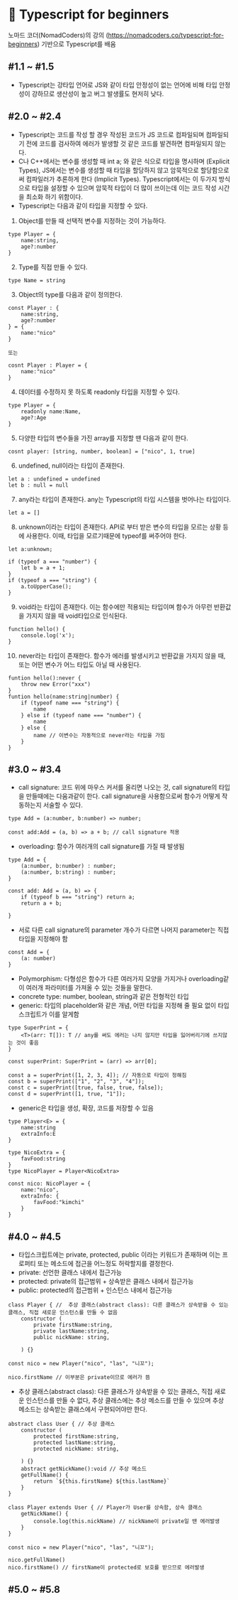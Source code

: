 # 📖 Typescript for beginners

노마드 코더(NomadCoders)의 강의 (https://nomadcoders.co/typescript-for-beginners) 기반으로 Typescript를 배움

## #1.1 ~ #1.5

- Typescript는 강타입 언어로 JS와 같이 타입 안정성이 없는 언어에 비해 타입 안정성이 강하므로 생산성이 높고 버그 발생률도 현저히 낮다.

## #2.0 ~ #2.4

- Typescript는 코드를 작성 할 경우 작성된 코드가 JS 코드로 컴파일되며 컴파일되기 전에 코드를 검사하여 에러가 발생할 것 같은 코드를 발견하면 컴파일되지 않는다.
- C나 C++에서는 변수를 생성할 때 int a; 와 같은 식으로 타입을 명시하며 (Explicit Types), JS에서는 변수를 생성할 때 타입을 할당하지 않고 암묵적으로 할당함으로써 컴파일러가 추론하게 한다 (Implicit Types). Typescript에서는 이 두가지 방식으로 타입을 설정할 수 있으며 암묵적 타입이 더 많이 쓰이는데 이는 코드 작성 시간을 최소화 하기 위함이다.
- Typescript는 다음과 같이 타입을 지정할 수 있다.

1. Object를 만들 때 선택적 변수를 지정하는 것이 가능하다.

```TS
type Player = {
    name:string,
    age?:number
}
```

2. Type를 직접 만들 수 있다.

```TS
type Name = string
```

3. Object의 type를 다음과 같이 정의한다.

```TS
const Player : {
    name:string,
    age?:number
} = {
    name:"nico"
}

또는

cosnt Player : Player = {
    name:"nico"
}
```

4. 데이터를 수정하지 못 하도록 readonly 타입을 지정할 수 있다.

```TS
type Player = {
    readonly name:Name,
    age?:Age
}
```

5. 다양한 타입의 변수들을 가진 array를 지정할 땐 다음과 같이 한다.

```TS
cosnt player: [string, number, boolean] = ["nico", 1, true]
```

6. undefined, null이라는 타입이 존재한다.

```TS
let a : undefined = undefined
let b : null = null
```

7. any라는 타입이 존재한다. any는 Typescript의 타입 시스템을 벗어나는 타입이다.

```TS
let a = []
```

8. unknown이라는 타입이 존재한다. API로 부터 받은 변수의 타입을 모르는 상황 등에 사용한다. 이때, 타입을 모르기때문에 typeof를 써주어야 한다.

```TS
let a:unknown;

if (typeof a === "number") {
    let b = a + 1;
}
if (typeof a === "string") {
    a.toUpperCase();
}
```

9. void라는 타입이 존재한다. 이는 함수에만 적용되는 타입이며 함수가 아무런 반환값을 가지지 않을 때 void타입으로 인식된다.

```TS
function hello() {
    console.log('x');
}
```

10. never라는 타입이 존재한다. 함수가 에러를 발생시키고 반환값을 가지지 않을 때, 또는 어떤 변수가 어느 타입도 아닐 때 사용된다.

```TS
funtion hello():never {
    throw new Error("xxx")
}
funtion hello(name:string|number) {
    if (typeof name === "string") {
        name
    } else if (typeof name === "number") {
        name
    } else {
        name // 이변수는 자동적으로 never라는 타입을 가짐
    }
}
```
## #3.0 ~ #3.4

- call signature: 코드 위에 마우스 커서를 올리면 나오는 것, call signature의 타입을 만들때에는 다움과같이 한다.
call signature을 사용함으로써 함수가 어떻게 작동하는지 서술할 수 있다.

```TS
type Add = (a:number, b:number) => number;

const add:Add = (a, b) => a + b; // call signature 적용
```

- overloading: 함수가 여러개의 call signature를 가질 때 발생됨
```TS
type Add = {
    (a:number, b:number) : number;
    (a:number, b:string) : number;
}

const add: Add = (a, b) => {
    if (typeof b === "string") return a;
    return a + b;

}
```
- 서로 다른 call signature의 parameter 개수가 다르면 나머지 parameter는 직접 타입을 지정해야 함
``` TS
const Add = {
    (a: number)
}
```

- Polymorphism: 다형성은 함수가 다른 여러가지 모양을 가지거나 overloading같이 여러개 파라미터를 가져올 수 있는 것들을 말한다.
- concrete type: number, boolean, string과 같은 전형적인 타입
- generic: 타입의 placeholder와 같은 개념, 어떤 타입을 지정해 줄 필요 없이 타입스크립트가 이를 알게함
```TS
type SuperPrint = {
    <T>(arr: T[]): T // any를 써도 에러는 나지 않지만 타입을 잃어버리기에 쓰지않는 것이 좋음
}

const superPrint: SuperPrint = (arr) => arr[0];

const a = superPrint([1, 2, 3, 4]); // 자동으로 타입이 정해짐
const b = superPrint(["1", "2", "3", "4"]);
const c = superPrint([true, false, true, false]);
const d = superPrint([1, true, "1"]);
``` 

- generic은 타입을 생성, 확장, 코드를 저장할 수 있음
```TS
type Player<E> = {
    name:string
    extraInfo:E 
}

type NicoExtra = {
    favFood:string
}
type NicoPlayer = Player<NicoExtra>

const nico: NicoPlayer = {
    name:"nico",
    extraInfo: {
        favFood:"kimchi"
    }
}
```
## #4.0 ~ #4.5
- 타입스크립트에는 private, protected, public 이라는 키워드가 존재하며 이는 프로퍼티 또는 메소드에 접근을 어느정도 허락할지를 결정한다.
- private: 선언한 클래스 내에서 접근가능
- protected: private의 접근범위 + 상속받은 클래스 내에서 접근가능
- public: protected의 접근범위 + 인스턴스 내에서 접근가능
```TS
class Player { //  추상 클래스(abstract class): 다른 클래스가 상속받을 수 있는 클래스, 직접 새로운 인스턴스를 만들 수 없음
    constructor (
        private firstName:string,
        private lastName:string,
        public nickName: string,

    ) {}

const nico = new Player("nico", "las", "니꼬");

nico.firstName // 이부분은 private이므로 에러가 뜸
```
- 추상 클래스(abstract class): 다른 클래스가 상속받을 수 있는 클래스, 직접 새로운 인스턴스를 만들 수 없다, 추상 클래스에는 추상 메소드를 만들 수 있으며 추상 메소드는 상속받는 클래스에서 구현되어야만 한다.
```TS
abstract class User { // 추상 클래스
    constructor (
        protected firstName:string,
        protected lastName:string,
        protected nickName: string,

    ) {}
    abstract getNickName():void // 추상 메소드
    getFullName() { 
        return `${this.firstName} ${this.lastName}`
    }
}

class Player extends User { // Player가 User를 상속함, 상속 클래스
    getNickName() {
        console.log(this.nickName) // nickName이 private일 땐 에러발생
    }
}

const nico = new Player("nico", "las", "니꼬");

nico.getFullName()
nico.firstName() // firstName이 protected로 보호를 받으므로 에러발생
```
## #5.0 ~ #5.8
